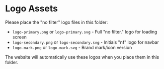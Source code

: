 # Logo Assets

Please place the "no filter" logo files in this folder:

- `logo-primary.png` or `logo-primary.svg` - Full "no filter." logo for loading screen
- `logo-secondary.png` or `logo-secondary.svg` - Initials "nf" logo for navbar
- `logo-mark.png` or `logo-mark.svg` - Brand mark/icon version

The website will automatically use these logos when you place them in this folder.
